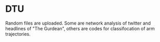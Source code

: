 # DTU

Random files are uploaded.
Some are network analysis of twitter and headlines of "The Gurdean", others are codes for classifocation of arm trajectories.

